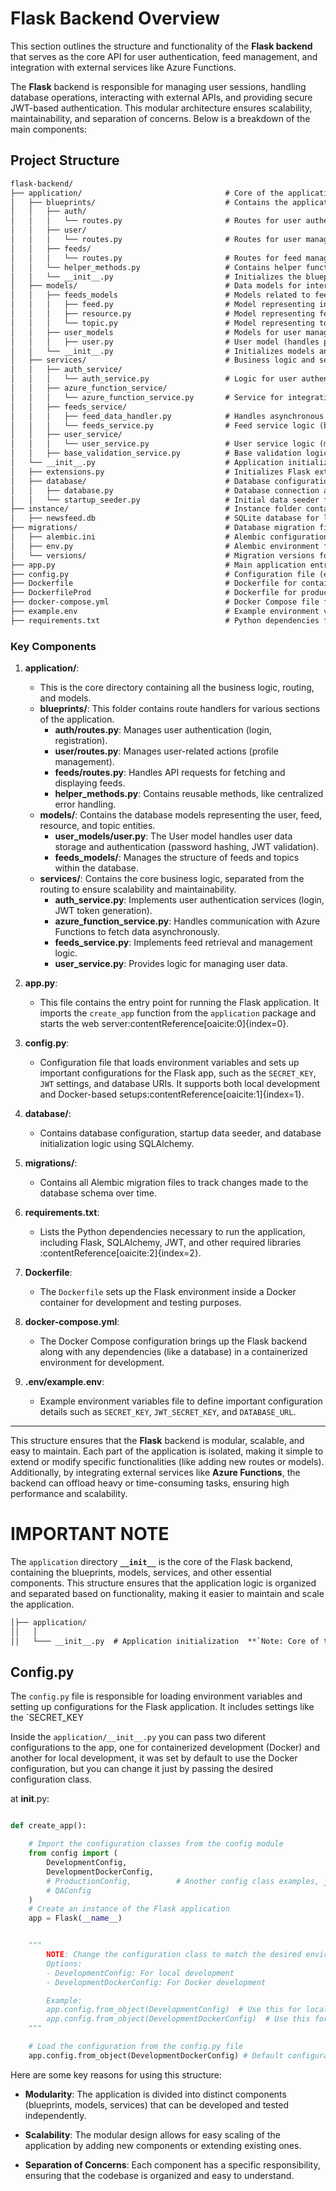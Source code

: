 # Flask Backend Overview

This section outlines the structure and functionality of the **Flask backend** that serves as the core API for user authentication, feed management, and integration with external services like Azure Functions.

The **Flask** backend is responsible for managing user sessions, handling database operations, interacting with external APIs, and providing secure JWT-based authentication. This modular architecture ensures scalability, maintainability, and separation of concerns. Below is a breakdown of the main components:

## Project Structure

```markdown
flask-backend/
├── application/                                # Core of the application containing blueprints, models, and services
│   ├── blueprints/                             # Contains the application's blueprints for routing
│   │   ├── auth/               
│   │   │   └── routes.py                       # Routes for user authentication (login, registration)
│   │   ├── user/               
│   │   │   └── routes.py                       # Routes for user management (profile, password update)
│   │   ├── feeds/              
│   │   │   └── routes.py                       # Routes for feed management (fetching and displaying feeds)
│   │   └── helper_methods.py                   # Contains helper functions like error handling
│   │   └── __init__.py                         # Initializes the blueprints for the application
│   ├── models/                                 # Data models for interacting with the database
│   │   ├── feeds_models                        # Models related to feeds and topics
│   │   │   ├── feed.py                         # Model representing individual feeds
│   │   │   ├── resource.py                     # Model representing feed resources
│   │   │   └── topic.py                        # Model representing topics
│   │   ├── user_models                         # Models for user management
│   │   │   ├── user.py                         # User model (handles password hashing, validation)
│   │   └── __init__.py                         # Initializes models and associations
│   ├── services/                               # Business logic and services layer for the application
│   │   ├── auth_service/
│   │   │   └── auth_service.py                 # Logic for user authentication (login, JWT handling)
│   │   ├── azure_function_service/
│   │   │   └── azure_function_service.py       # Service for integrating with Azure Functions (for async API requests)
│   │   ├── feeds_service/
│   │   │   ├── feed_data_handler.py            # Handles asynchronous API calls for fetching feed data
│   │   │   └── feeds_service.py                # Feed service logic (business logic for feeds)
│   │   ├── user_service/
│   │   │   └── user_service.py                 # User service logic (managing user profiles, updates)
│   │   ├── base_validation_service.py          # Base validation logic for consistent input validation
│   └── __init__.py                             # Application initialization, setting up services, extensions
│   ├── extensions.py                           # Initializes Flask extensions (e.g., SQLAlchemy, JWT, Flask-Cors)
│   ├── database/                               # Database configuration and migrations
│   │   ├── database.py                         # Database connection and setup using SQLAlchemy
│   │   └── startup_seeder.py                   # Initial data seeder for database population
├── instance/                                   # Instance folder containing database files (SQLite)
│   ├── newsfeed.db                             # SQLite database for local development
├── migrations/                                 # Database migration files generated using Alembic
│   ├── alembic.ini                             # Alembic configuration for database migrations
│   ├── env.py                                  # Alembic environment file for handling migrations
│   └── versions/                               # Migration versions for tracking changes to the database
├── app.py                                      # Main application entry point (starts the Flask application)
├── config.py                                   # Configuration file (environment variables, secrets, database URIs)
├── Dockerfile                                  # Dockerfile for containerizing the application (development)
├── DockerfileProd                              # Dockerfile for production environment (optional, example setup)
├── docker-compose.yml                          # Docker Compose file for setting up the Flask app with all dependencies
├── example.env                                 # Example environment variables file (can be copied to .env)
├── requirements.txt                            # Python dependencies file
```


### Key Components

1. **application/**:
    - This is the core directory containing all the business logic, routing, and models.
    - **blueprints/**: This folder contains route handlers for various sections of the application.
        - **auth/routes.py**: Manages user authentication (login, registration).
        - **user/routes.py**: Manages user-related actions (profile management).
        - **feeds/routes.py**: Handles API requests for fetching and displaying feeds.
        - **helper_methods.py**: Contains reusable methods, like centralized error handling.
    - **models/**: Contains the database models representing the user, feed, resource, and topic entities.
        - **user_models/user.py**: The User model handles user data storage and authentication (password hashing, JWT validation).
        - **feeds_models/**: Manages the structure of feeds and topics within the database.
    - **services/**: Contains the core business logic, separated from the routing to ensure scalability and maintainability.
        - **auth_service.py**: Implements user authentication services (login, JWT token generation).
        - **azure_function_service.py**: Handles communication with Azure Functions to fetch data asynchronously.
        - **feeds_service.py**: Implements feed retrieval and management logic.
        - **user_service.py**: Provides logic for managing user data.

2. **app.py**:
    - This file contains the entry point for running the Flask application. It imports the `create_app` function from the `application` package and starts the web server&#8203;:contentReference[oaicite:0]{index=0}.

3. **config.py**:
    - Configuration file that loads environment variables and sets up important configurations for the Flask app, such as the `SECRET_KEY`, `JWT` settings, and database URIs. It supports both local development and Docker-based setups&#8203;:contentReference[oaicite:1]{index=1}.

4. **database/**:
    - Contains database configuration, startup data seeder, and database initialization logic using SQLAlchemy.

5. **migrations/**:
    - Contains all Alembic migration files to track changes made to the database schema over time.

6. **requirements.txt**:
    - Lists the Python dependencies necessary to run the application, including Flask, SQLAlchemy, JWT, and other required libraries&#8203;:contentReference[oaicite:2]{index=2}.

7. **Dockerfile**:
    - The `Dockerfile` sets up the Flask environment inside a Docker container for development and testing purposes.
    
8. **docker-compose.yml**:
    - The Docker Compose configuration brings up the Flask backend along with any dependencies (like a database) in a containerized environment for development.

9. **.env/example.env**:
    - Example environment variables file to define important configuration details such as `SECRET_KEY`, `JWT_SECRET_KEY`, and `DATABASE_URL`.

---

This structure ensures that the **Flask** backend is modular, scalable, and easy to maintain. Each part of the application is isolated, making it simple to extend or modify specific functionalities (like adding new routes or models). Additionally, by integrating external services like **Azure Functions**, the backend can offload heavy or time-consuming tasks, ensuring high performance and scalability.

# IMPORTANT NOTE

The `application` directory **`__init__`** is the core of the Flask backend, containing the blueprints, models, services, and other essential components. This structure ensures that the application logic is organized and separated based on functionality, making it easier to maintain and scale the application.

```markdown
│├── application/
││   │
││   └─── __init__.py  # Application initialization  **`Note: Core of the application`**
```

## Config.py

The `config.py` file is responsible for loading environment variables and setting up configurations for the Flask application. It includes settings like the `SECRET_KEY

Inside the `application/__init__.py` you can pass two diferent configurations to the app, one for containerized development (Docker) and another for local development, it was set by default to use the Docker configuration, but you can change it just by passing the desired configuration class. 

at __init__.py:

```python

def create_app():

    # Import the configuration classes from the config module
    from config import (
        DevelopmentConfig,
        DevelopmentDockerConfig,
        # ProductionConfig,          # Another config class examples, just for common usage reference:
        # QAConfig
    )
    # Create an instance of the Flask application
    app = Flask(__name__)


    """
        NOTE: Change the configuration class to match the desired environment.
        Options:
        - DevelopmentConfig: For local development
        - DevelopmentDockerConfig: For Docker development

        Example:
        app.config.from_object(DevelopmentConfig)  # Use this for local development
        app.config.from_object(DevelopmentDockerConfig)  # Use this for Docker development
    """

    # Load the configuration from the config.py file
    app.config.from_object(DevelopmentDockerConfig) # Default configuration for Docker development

```

Here are some key reasons for using this structure:
- **Modularity**: The application is divided into distinct components (blueprints, models, services) that can be developed and tested independently.

- **Scalability**: The modular design allows for easy scaling of the application by adding new components or extending existing ones.

- **Separation of Concerns**: Each component has a specific responsibility, ensuring that the codebase is organized and easy to understand.